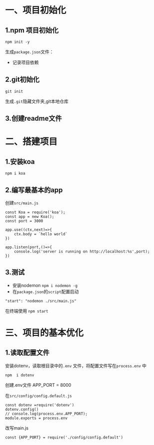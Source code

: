 # 一、项目初始化

## 1.npm 项目初始化

    npm init -y

生成`package.json`文件：

- 记录项目依赖

## 2.git初始化

    git init

生成`.git`隐藏文件夹,git本地仓库

## 3.创建readme文件

# 二、搭建项目

## 1.安装koa

    npm i koa
## 2.编写最基本的app

创建`src/main.js`
```
const Koa = require('koa');
const app = new Koa();
const port = 3000

app.use((ctx,next)=>{
    ctx.body = `hello world`
})

app.listen(port,()=>{
    console.log('server is running on http://localhost:%s',port);
})

```
## 3.测试
- 安装nodemon `npm i nodemon -g`
- 在`package.json`的`script`配置启动

```
"start": "nodemon ./src/main.js"
```
    

在终端使用 `npm start`

# 三、项目的基本优化

## 1.读取配置文件
安装dotenv，读取根目录中的`.env` 文件，将配置文件写在`process.env` 中
```
npm  i dotenv
```
创建.env文件
    APP_PORT = 8000

在`src/config/config.default.js`

```
const dotenv =require('dotenv')
dotenv.config()
// console.log(process.env.APP_PORT);
module.exports = process.env
```
改写main.js

    const {APP_PORT} = require('./config/config.default')
